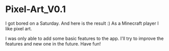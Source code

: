 # Pixel-Art_V0.1

I got bored on a Saturday. And here is the result :)
As a Minecraft player I like pixel art.

I was only able to add some basic features to the app. I'll try to improve the features and new one in the future. Have fun!
